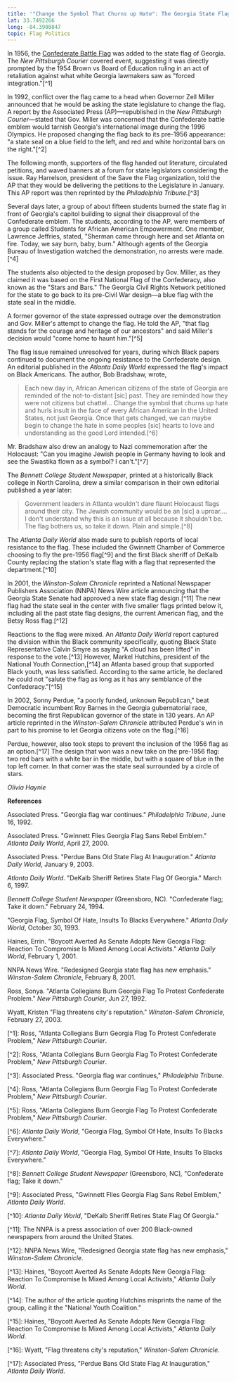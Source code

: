 ```yaml
---
title: '"Change the Symbol That Churns up Hate": The Georgia State Flag Controversy'
lat: 33.7492266
long: -84.3908847
topic: Flag Politics
---
```

In 1956, the [Confederate Battle Flag](https://falseimage.pennds.org/essay/Stars-and-Bars-vs-Stars-and-Stripes) was added to the state flag of Georgia. The _New Pittsburgh Courier_ covered event, suggesting it was directly prompted by the 1954 Brown vs Board of Education ruling in an act of retaliation against what white Georgia lawmakers saw as "forced integration."\[^1]

In 1992, conflict over the flag came to a head when Governor Zell Miller announced that he would be asking the state legislature to change the flag. A report by the Associated Press (AP)—republished in the _New Pittsburgh Courier_—stated that Gov. Miller was concerned that the Confederate battle emblem would tarnish Georgia's international image during the 1996 Olympics. He proposed changing the flag back to its pre-1956 appearance: "a state seal on a blue field to the left, and red and white horizontal bars on the right."\[^2]

The following month, supporters of the flag handed out literature, circulated petitions, and waved banners at a forum for state legislators considering the issue. Ray Harrelson, president of the Save the Flag organization, told the AP that they would be delivering the petitions to the Legislature in January. This AP report was then reprinted by the _Philadelphia Tribune_.\[^3]

Several days later, a group of about fifteen students burned the state flag in front of Georgia's capitol building to signal their disapproval of the Confederate emblem. The students, according to the AP, were members of a group called Students for African American Empowerment. One member, Lawrence Jeffries, stated, "Sherman came through here and set Atlanta on fire. Today, we say burn, baby, burn." Although agents of the Georgia Bureau of Investigation watched the demonstration, no arrests were made.\[^4]

The students also objected to the design proposed by Gov. Miller, as they claimed it was based on the First National Flag of the Confederacy, also known as the "Stars and Bars." The Georgia Civil Rights Network petitioned for the state to go back to its pre-Civil War design—a blue flag with the state seal in the middle.

A former governor of the state expressed outrage over the demonstration and Gov. Miller's attempt to change the flag. He told the AP, "that flag stands for the courage and heritage of our ancestors" and said Miller's decision would "come home to haunt him."\[^5]

The flag issue remained unresolved for years, during which Black papers continued to document the ongoing resistance to the Confederate design. An editorial published in the _Atlanta Daily World_ expressed the flag's impact on Black Americans. The author, Bob Bradshaw, wrote,

> Each new day in, African American citizens of the state of Georgia are reminded of the not-to-distant \[sic] past. They are reminded how they were not citizens but chattel... Change the symbol that churns up hate and hurls insult in the face of every African American in the United States, not just Georgia. Once that gets changed, we can maybe begin to change the hate in some peoples \[sic] hearts to love and understanding as the good Lord intended.\[^6]

Mr. Bradshaw also drew an analogy to Nazi commemoration after the Holocaust: "Can you imagine Jewish people in Germany having to look and see the Swastika flown as a symbol? I can't."\[^7]

The _Bennett College Student Newspaper_, printed at a historically Black college in North Carolina, drew a similar comparison in their own editorial published a year later:

> Government leaders in Atlanta wouldn't dare flaunt Holocaust flags around their city. The Jewish community would be an \[sic] a uproar.... I don't understand why this is an issue at all because it shouldn't be. The flag bothers us, so take it down. Plain and simple.\[^8]

The _Atlanta Daily World_ also made sure to publish reports of local resistance to the flag. These included the Gwinnett Chamber of Commerce choosing to fly the pre-1956 flag\[^9] and the first Black sheriff of DeKalb County replacing the station's state flag with a flag that represented the department.\[^10]

In 2001, the _Winston-Salem Chronicle_ reprinted a National Newspaper Publishers Association (NNPA) News Wire article announcing that the Georgia State Senate had approved a new state flag design.\[^11] The new flag had the state seal in the center with five smaller flags printed below it, including all the past state flag designs, the current American flag, and the Betsy Ross flag.\[^12]

Reactions to the flag were mixed. An _Atlanta Daily World_ report captured the division within the Black community specifically, quoting Black State Representative Calvin Smyre as saying "A cloud has been lifted" in response to the vote.\[^13] However, Markel Hutchins, president of the National Youth Connection,\[^14] an Atlanta based group that supported Black youth, was less satisfied. According to the same article, he declared he could not "salute the flag as long as it has any semblance of the Confederacy."\[^15]

In 2002, Sonny Perdue, "a poorly funded, unknown Republican," beat Democratic incumbent Roy Barnes in the Georgia gubernatorial race, becoming the first Republican governor of the state in 130 years. An AP article reprinted in the _Winston-Salem Chronicle_ attributed Perdue's win in part to his promise to let Georgia citizens vote on the flag.\[^16]

Perdue, however, also took steps to prevent the inclusion of the 1956 flag as an option.\[^17] The design that won was a new take on the pre-1956 flag: two red bars with a white bar in the middle, but with a square of blue in the top left corner. In that corner was the state seal surrounded by a circle of stars.

_Olivia Haynie_



**References**

Associated Press. "Georgia flag war continues." _Philadelphia Tribune_, June 16, 1992.

Associated Press. "Gwinnett Flies Georgia Flag Sans Rebel Emblem." _Atlanta Daily World_, April 27, 2000.

Associated Press. "Perdue Bans Old State Flag At Inauguration." _Atlanta Daily World_, January 9, 2003.

_Atlanta Daily World_. "DeKalb Sheriff Retires State Flag Of Georgia." March 6, 1997.

_Bennett College Student Newspaper_ (Greensboro, NC)_._ "Confederate flag; Take it down." February 24, 1994.

"Georgia Flag, Symbol Of Hate, Insults To Blacks Everywhere." _Atlanta Daily World_, October 30, 1993.

Haines, Errin. "Boycott Averted As Senate Adopts New Georgia Flag: Reaction To Compromise Is Mixed Among Local Activists." _Atlanta Daily World_, February 1, 2001.

NNPA News Wire. "Redesigned Georgia state flag has new emphasis." _Winston-Salem Chronicle_, February 8, 2001.

Ross, Sonya. "Atlanta Collegians Burn Georgia Flag To Protest Confederate Problem." _New Pittsburgh Courier_, Jun 27, 1992.

Wyatt, Kristen "Flag threatens city's reputation." _Winston-Salem Chronicle_, February 27, 2003.

\[^1]: Ross, "Atlanta Collegians Burn Georgia Flag To Protest Confederate Problem," _New Pittsburgh Courier_.

\[^2]: Ross, "Atlanta Collegians Burn Georgia Flag To Protest Confederate Problem," _New Pittsburgh Courier_.

\[^3]: Associated Press. "Georgia flag war continues," _Philadelphia Tribune_.

\[^4]: Ross, "Atlanta Collegians Burn Georgia Flag To Protest Confederate Problem," _New Pittsburgh Courier_.

\[^5]: Ross, "Atlanta Collegians Burn Georgia Flag To Protest Confederate Problem," _New Pittsburgh Courier_.

\[^6]: _Atlanta Daily World_, "Georgia Flag, Symbol Of Hate, Insults To Blacks Everywhere."

\[^7]: _Atlanta Daily World_, "Georgia Flag, Symbol Of Hate, Insults To Blacks Everywhere."

\[^8]: _Bennett College Student Newspaper_ (Greensboro, NC)_,_ "Confederate flag; Take it down."

\[^9]: Associated Press, "Gwinnett Flies Georgia Flag Sans Rebel Emblem," _Atlanta Daily World_.

\[^10]: _Atlanta Daily World_, "DeKalb Sheriff Retires State Flag Of Georgia."

\[^11]: The NNPA is a press association of over 200 Black-owned newspapers from around the United States.

\[^12]: NNPA News Wire, "Redesigned Georgia state flag has new emphasis," _Winston-Salem Chronicle_.

\[^13]: Haines, "Boycott Averted As Senate Adopts New Georgia Flag: Reaction To Compromise Is Mixed Among Local Activists," _Atlanta Daily World_.

\[^14]: The author of the article quoting Hutchins misprints the name of the group, calling it the "National Youth Coalition."

\[^15]: Haines, "Boycott Averted As Senate Adopts New Georgia Flag: Reaction To Compromise Is Mixed Among Local Activists," _Atlanta Daily World_.

\[^16]: Wyatt, "Flag threatens city's reputation," _Winston-Salem Chronicle_.

\[^17]: Associated Press, "Perdue Bans Old State Flag At Inauguration," _Atlanta Daily World_.
